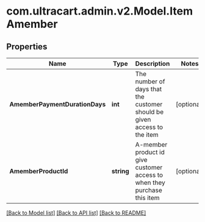
# com.ultracart.admin.v2.Model.ItemAmember

## Properties

Name | Type | Description | Notes
------------ | ------------- | ------------- | -------------
**AmemberPaymentDurationDays** | **int** | The number of days that the customer should be given access to the item | [optional] 
**AmemberProductId** | **string** | A-member product id give customer access to when they purchase this item | [optional] 

[[Back to Model list]](../README.md#documentation-for-models)
[[Back to API list]](../README.md#documentation-for-api-endpoints)
[[Back to README]](../README.md)


